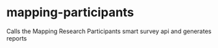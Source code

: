 # mapping-participants
Calls the Mapping Research Participants smart survey api and generates reports
